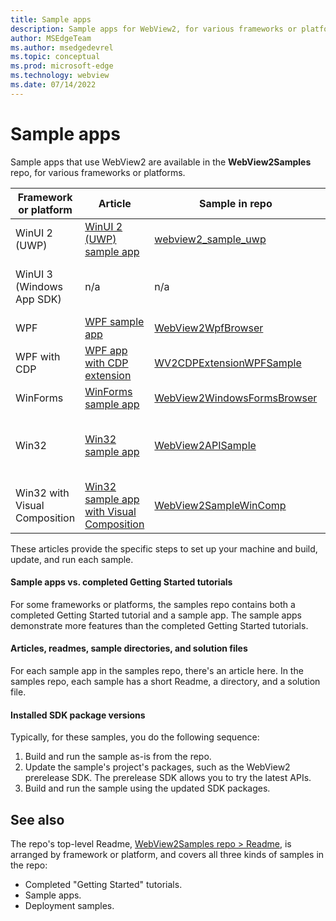 ```yaml
---
title: Sample apps
description: Sample apps for WebView2, for various frameworks or platforms including WinUI 2 (UWP), WinUI 3 (Windows App SDK), WPF, WPF with Chrome DevTools Protocol extension, WinForms, Win32/C++, and Win32 with Visual Composition.
author: MSEdgeTeam
ms.author: msedgedevrel
ms.topic: conceptual
ms.prod: microsoft-edge
ms.technology: webview
ms.date: 07/14/2022
---
```

# Sample apps

Sample apps that use WebView2 are available in the **WebView2Samples** repo, for various frameworks or platforms.

| Framework or platform | Article | Sample in repo | Comments |
|---|---|---|---|
| WinUI 2 (UWP) | [WinUI 2 (UWP) sample app](samples/webview2_sample_uwp.md) | [webview2_sample_uwp](https://github.com/MicrosoftEdge/WebView2Samples/tree/main/SampleApps/webview2_sample_uwp) | &nbsp; |
| WinUI 3 (Windows App SDK) | n/a | n/a | [Tutorial](get-started/winui.md).<br/> [Completed tutorial project](https://github.com/MicrosoftEdge/WebView2Samples/tree/main/GettingStartedGuides/WinUI3_GettingStarted). |
| WPF | [WPF sample app](samples/webview2wpfbrowser.md) | [WebView2WpfBrowser](https://github.com/MicrosoftEdge/WebView2Samples/tree/main/SampleApps/WebView2WpfBrowser) | &nbsp; |
| WPF with CDP | [WPF app with CDP extension](samples/wv2cdpextensionwpfsample.md) | [WV2CDPExtensionWPFSample](https://github.com/MicrosoftEdge/WebView2Samples/tree/main/SampleApps/WV2CDPExtensionWPFSample) | &nbsp; |
| WinForms | [WinForms sample app](samples/webview2windowsformsbrowser.md) | [WebView2WindowsFormsBrowser](https://github.com/MicrosoftEdge/WebView2Samples/tree/main/SampleApps/WebView2WindowsFormsBrowser) | &nbsp; |
| Win32 | [Win32 sample app](samples/webview2apissample.md) | [WebView2APISample](https://github.com/MicrosoftEdge/WebView2Samples/tree/main/SampleApps/WebView2APISample) | Main sample; extensive.  Detailed Readme. |
| Win32 with Visual Composition | [Win32 sample app with Visual Composition](samples/webview2samplewincomp.md) | [WebView2SampleWinComp](https://github.com/MicrosoftEdge/WebView2Samples/tree/main/SampleApps/WebView2SampleWinComp) | &nbsp; |

These articles provide the specific steps to set up your machine and build, update, and run each sample.


#### Sample apps vs. completed Getting Started tutorials

For some frameworks or platforms, the samples repo contains both a completed Getting Started tutorial and a sample app.  The sample apps demonstrate more features than the completed Getting Started tutorials.


#### Articles, readmes, sample directories, and solution files

For each sample app in the samples repo, there's an article here.  In the samples repo, each sample has a short Readme, a directory, and a solution file.


#### Installed SDK package versions

Typically, for these samples, you do the following sequence:
1.  Build and run the sample as-is from the repo.
1.  Update the sample's project's packages, such as the WebView2 prerelease SDK.  The prerelease SDK allows you to try the latest APIs.
1.  Build and run the sample using the updated SDK packages.


<!-- ====================================================================== -->
## See also

The repo's top-level Readme, [WebView2Samples repo > Readme](https://github.com/MicrosoftEdge/WebView2Samples#readme), is arranged by framework or platform, and covers all three kinds of samples in the repo:
*  Completed "Getting Started" tutorials.
*  Sample apps.
*  Deployment samples.
